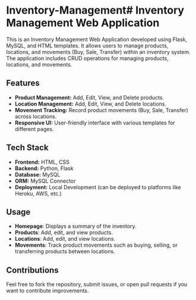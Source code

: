 # Inventory-Management# Inventory Management Web Application

This is an Inventory Management Web Application developed using Flask, MySQL, and HTML templates. It allows users to manage products, locations, and movements (Buy, Sale, Transfer) within an inventory system. The application includes CRUD operations for managing products, locations, and movements.

## Features

- **Product Management:** Add, Edit, View, and Delete products.
- **Location Management:** Add, Edit, View, and Delete locations.
- **Movement Tracking:** Record product movements (Buy, Sale, Transfer) across locations.
- **Responsive UI:** User-friendly interface with various templates for different pages.

## Tech Stack

- **Frontend:** HTML, CSS
- **Backend:** Python, Flask
- **Database:** MySQL
- **ORM:** MySQL Connector
- **Deployment:** Local Development (can be deployed to platforms like Heroku, AWS, etc.)

## Usage

- **Homepage**: Displays a summary of the inventory.
- **Products**: Add, edit, and view products.
- **Locations**: Add, edit, and view locations.
- **Movements**: Track product movements such as buying, selling, or transferring products between locations.

## Contributions

Feel free to fork the repository, submit issues, or open pull requests if you want to contribute improvements.

